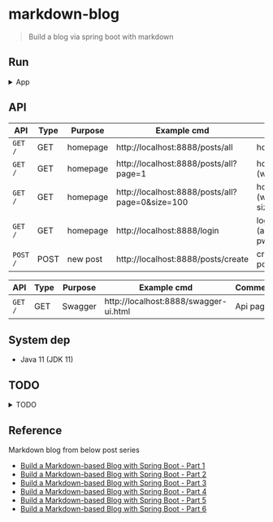 # markdown-blog
> Build a blog via spring boot with markdown


## Run

<details>
<summary>App</summary>

```bash
#---------------------------
# Run app
#---------------------------

# build
mvn package

# run
java -jar <built_jar>
```
</details>
  

## API
| API | Type | Purpose | Example cmd                          | Comment                        |
| ----- | -------- | ---- |--------------------------------------|--------------------------------|
| `GET /` | GET | homepage | http://localhost:8888/posts/all      | home page                      |
| `GET /` | GET | homepage | http://localhost:8888/posts/all?page=1 | home page (with page)          |
| `GET /` | GET | homepage | http://localhost:8888/posts/all?page=0&size=100 | home page (with page, size)    |
| `GET /` | GET | homepage | http://localhost:8888/login          | login (accout:admin, pwd: 123) |
| `POST /` | POST | new post | http://localhost:8888/posts/create   | create new post                |


| API | Type | Purpose | Example cmd | Comment|
| ----- | -------- | ---- | ----- | ---- |
| `GET /` | GET |Swagger | 	http://localhost:8888/swagger-ui.html |Api page|


## System dep
- Java 11 (JDK 11)


## TODO

<details>
<summary>TODO</summary>

1. paging
2. admin page (modify blogs ...)
3. filter blog
4. timeline
5. fix load history post
6. logout
7. 404, 500 ... html

</details>

## Reference
Markdown blog from below post series
- [Build a Markdown-based Blog with Spring Boot - Part 1](https://www.roshanadhikary.com.np/2021/05/build-a-markdown-based-blog-with-spring-boot-part-1.html)
- [Build a Markdown-based Blog with Spring Boot - Part 2](https://www.roshanadhikary.com.np/2021/05/build-a-markdown-based-blog-with-spring-boot-part-2.html)
- [Build a Markdown-based Blog with Spring Boot - Part 3](https://www.roshanadhikary.com.np/2021/05/build-a-markdown-based-blog-with-spring-boot-part-3.html)
- [Build a Markdown-based Blog with Spring Boot - Part 4](https://www.roshanadhikary.com.np/2021/05/build-a-markdown-based-blog-with-spring-boot-part-4.html)
- [Build a Markdown-based Blog with Spring Boot - Part 5](https://www.roshanadhikary.com.np/2021/07/build-a-markdown-based-blog-with-spring-boot-part-5.html)
- [Build a Markdown-based Blog with Spring Boot - Part 6](https://www.roshanadhikary.com.np/2021/07/build-a-markdown-based-blog-with-spring-boot-part-6.html)
